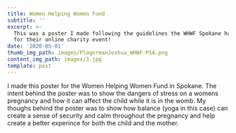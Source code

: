 ```yaml
---
title: Women Helping Women Fund
subtitle: ''
excerpt: >-
  This was a poster I made following the guidelines the WHWF Spokane had set up
  for their online charity event!
date: '2020-05-01'
thumb_img_path: images/PlagermanJoshua_WHWF-PSA.png
content_img_path: images/3.jpg
template: post
---
```

I made this poster for the Women Helping Women Fund in Spokane. The intent behind the poster was to show the dangers of stress on a womens pregnancy and how it can affect the child while it is in the womb. My thoughs behind the poster was to show how balance (yoga in this case) can create a sense of security and calm throughout the pregnancy and help create a better experince for both the child and the mother.